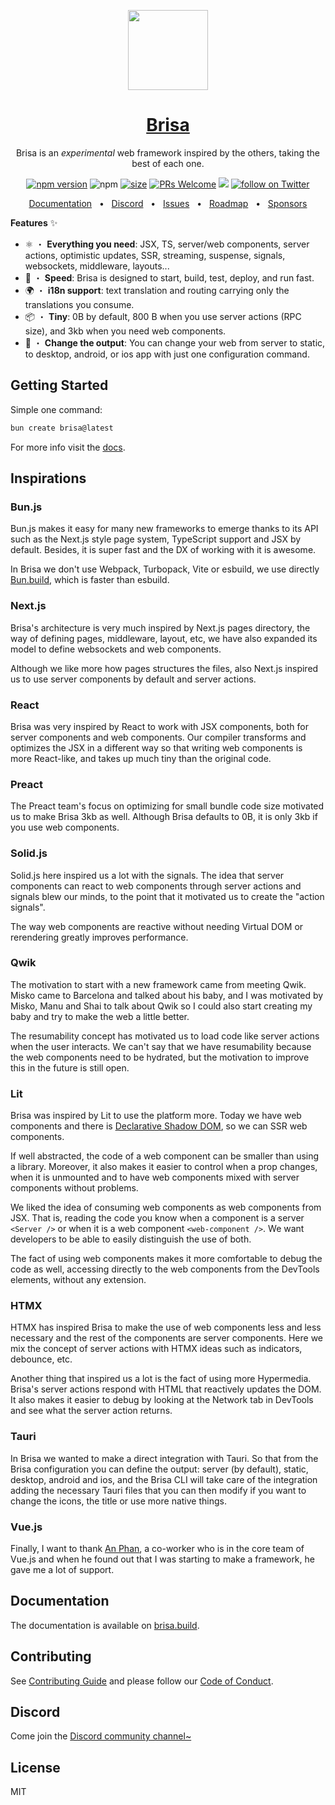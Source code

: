 <p align="center">
  <a href="https://brisa.build">
    <picture>
      <img src="https://github.com/brisa-build/brisa/assets/13313058/06a1967f-d6e8-4497-ba6d-51b176abf663" height="128">
    </picture>
    <h1 align="center">Brisa</h1>
  </a>
</p>

<p align="center">Brisa is an <i>experimental</i> web framework inspired by the others, taking the best of each one.</p>

<div align="center">

[![npm version](https://badge.fury.io/js/brisa.svg)](https://badge.fury.io/js/brisa)
![npm](https://img.shields.io/npm/dw/brisa)
[![size](https://img.shields.io/bundlephobia/minzip/brisa)](https://bundlephobia.com/package/brisa)
[![PRs Welcome][badge-prwelcome]][prwelcome]
<a href="https://github.com/brisa-build/brisa/actions?query=workflow%3ATest" alt="Tests status">
<img src="https://github.com/brisa-build/brisa/workflows/Test/badge.svg" /></a>
<a href="https://twitter.com/intent/follow?screen_name=brisadotbuild">
<img src="https://img.shields.io/twitter/follow/brisadotbuild?style=social&logo=x"
            alt="follow on Twitter"></a>

</div>

[badge-prwelcome]: https://img.shields.io/badge/PRs-welcome-brightgreen.svg?style=flat-square
[prwelcome]: http://makeapullrequest.com

<div align="center">
  <a href="https://brisa.build">Documentation</a>
  <span>&nbsp;&nbsp;•&nbsp;&nbsp;</span>
  <a href="https://discord.gg/MsE9RN3FU4">Discord</a>
  <span>&nbsp;&nbsp;•&nbsp;&nbsp;</span>
  <a href="https://github.com/brisa-build/brisa/issues/new">Issues</a>
  <span>&nbsp;&nbsp;•&nbsp;&nbsp;</span>
  <a href="https://github.com/brisa-build/brisa/issues/1">Roadmap</a>
    <span>&nbsp;&nbsp;•&nbsp;&nbsp;</span>
  <a href="https://github.com/sponsors/aralroca">Sponsors</a>
  <br />
</div>

**Features** ✨

- ⚛️ ・ **Everything you need**: JSX, TS, server/web components, server actions, optimistic updates, SSR, streaming, suspense, signals, websockets, middleware, layouts...
- 🚀 ・ **Speed**: Brisa is designed to start, build, test, deploy, and run fast.
- 🌍 ・ **i18n support**: text translation and routing carrying only the translations you consume.
- 📦 ・ **Tiny**: 0B by default, 800 B when you use server actions (RPC size), and 3kb when you need web components.
- 📲 ・ **Change the output**: You can change your web from server to static, to desktop, android, or ios app with just one configuration command.

## Getting Started

Simple one command:

```sh
bun create brisa@latest
```

For more info visit the [docs](https://brisa.build/getting-started/installation).

## Inspirations

### Bun.js

Bun.js makes it easy for many new frameworks to emerge thanks to its API such as the Next.js style page system, TypeScript support and JSX by default. Besides, it is super fast and the DX of working with it is awesome.

In Brisa we don't use Webpack, Turbopack, Vite or esbuild, we use directly [Bun.build](https://bun.sh/docs/bundler), which is faster than esbuild.

### Next.js

Brisa's architecture is very much inspired by Next.js pages directory, the way of defining pages, middleware, layout, etc, we have also expanded its model to define websockets and web components.

Although we like more how pages structures the files, also Next.js inspired us to use server components by default and server actions.

### React

Brisa was very inspired by React to work with JSX components, both for server components and web components. Our compiler transforms and optimizes the JSX in a different way so that writing web components is more React-like, and takes up much tiny than the original code.

### Preact

The Preact team's focus on optimizing for small bundle code size motivated us to make Brisa 3kb as well. Although Brisa defaults to 0B, it is only 3kb if you use web components.

### Solid.js

Solid.js here inspired us a lot with the signals. The idea that server components can react to web components through server actions and signals blew our minds, to the point that it motivated us to create the "action signals".

The way web components are reactive without needing Virtual DOM or rerendering greatly improves performance.

### Qwik

The motivation to start with a new framework came from meeting Qwik. Misko came to Barcelona and talked about his baby, and I was motivated by Misko, Manu and Shai to talk about Qwik so I could also start creating my baby and try to make the web a little better.

The resumability concept has motivated us to load code like server actions when the user interacts. We can't say that we have resumability because the web components need to be hydrated, but the motivation to improve this in the future is still open.

### Lit

Brisa was inspired by Lit to use the platform more. Today we have web components and there is [Declarative Shadow DOM](https://developer.chrome.com/docs/css-ui/declarative-shadow-dom), so we can SSR web components.

If well abstracted, the code of a web component can be smaller than using a library. Moreover, it also makes it easier to control when a prop changes, when it is unmounted and to have web components mixed with server components without problems.

We liked the idea of consuming web components as web components from JSX. That is, reading the code you know when a component is a server `<Server />` or when it is a web component `<web-component />`. We want developers to be able to easily distinguish the use of both.

The fact of using web components makes it more comfortable to debug the code as well, accessing directly to the web components from the DevTools elements, without any extension.

### HTMX

HTMX has inspired Brisa to make the use of web components less and less necessary and the rest of the components are server components. Here we mix the concept of server actions with HTMX ideas such as indicators, debounce, etc.

Another thing that inspired us a lot is the fact of using more Hypermedia. Brisa's server actions respond with HTML that reactively updates the DOM. It also makes it easier to debug by looking at the Network tab in DevTools and see what the server action returns.

### Tauri

In Brisa we wanted to make a direct integration with Tauri. So that from the Brisa configuration you can define the output: server (by default), static, desktop, android and ios, and the Brisa CLI will take care of the integration adding the necessary Tauri files that you can then modify if you want to change the icons, the title or use more native things.

### Vue.js

Finally, I want to thank [An Phan](https://twitter.com/notphanan), a co-worker who is in the core team of Vue.js and when he found out that I was starting to make a framework, he gave me a lot of support.

## Documentation

The documentation is available on [brisa.build](https://brisa.build).

## Contributing

See [Contributing Guide](CONTRIBUTING.md) and please follow our [Code of Conduct](CODE_OF_CONDUCT.md).

## Discord

Come join the [Discord community channel~](https://discord.gg/MsE9RN3FU4)

## License

MIT
